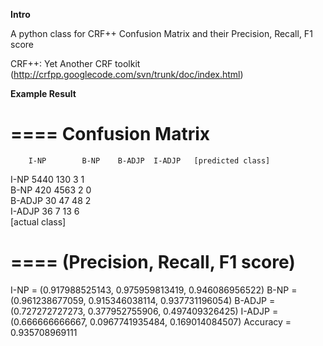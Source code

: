 **Intro**

A python class for CRF++ Confusion Matrix and their Precision, Recall, F1 score

CRF++: Yet Another CRF toolkit (http://crfpp.googlecode.com/svn/trunk/doc/index.html)

**Example Result**

====
Confusion Matrix
====
		I-NP		B-NP	B-ADJP	I-ADJP	 [predicted class]
I-NP		5440	130		3		1	
B-NP		420		4563	2		0	
B-ADJP		30		47		48		2	
I-ADJP		36		7		13		6	
[actual class]

====
(Precision, Recall, F1 score)
====
I-NP = (0.917988525143, 0.975959813419, 0.946086956522)
B-NP = (0.961238677059, 0.915346038114, 0.937731196054)
B-ADJP = (0.727272727273, 0.377952755906, 0.497409326425)
I-ADJP = (0.666666666667, 0.0967741935484, 0.169014084507)
Accuracy = 0.935708969111